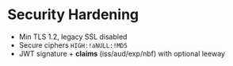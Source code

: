<!-- SPDX-License-Identifier: Apache-2.0 -->
# Security Hardening
- Min TLS 1.2, legacy SSL disabled
- Secure ciphers `HIGH:!aNULL:!MD5`
- JWT signature + **claims** (iss/aud/exp/nbf) with optional leeway
